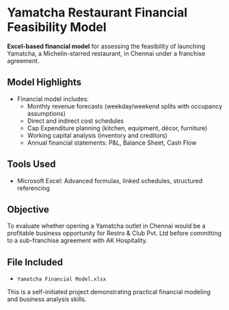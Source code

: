 # Yamatcha Restaurant Financial Feasibility Model

**Excel-based financial model** for assessing the feasibility of launching Yamatcha, a Michelin-starred restaurant, in Chennai under a franchise agreement.

## Model Highlights

- Financial model includes:
  - Monthly revenue forecasts (weekday/weekend splits with occupancy assumptions)
  - Direct and indirect cost schedules
  - Cap Expenditure planning (kitchen, equipment, décor, furniture)
  - Working capital analysis (inventory and creditors)
  - Annual financial statements: P&L, Balance Sheet, Cash Flow

## Tools Used

- Microsoft Excel: Advanced formulas, linked schedules, structured referencing

## Objective

To evaluate whether opening a Yamatcha outlet in Chennai would be a profitable business opportunity for Restro & Club Pvt. Ltd before committing to a sub-franchise agreement with AK Hospitality.

## File Included

- `Yamatcha Financial Model.xlsx`

This is a self-initiated project demonstrating practical financial modeling and business analysis skills.
